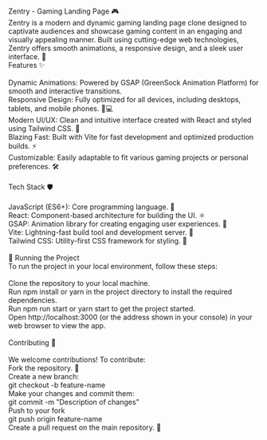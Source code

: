 Zentry - Gaming Landing Page 🎮
<br>
Zentry is a modern and dynamic gaming landing page clone designed to captivate audiences and showcase gaming content in an engaging and visually appealing manner. Built using cutting-edge web technologies, Zentry offers smooth animations, a responsive design, and a sleek user interface. 🌟
<br>
Features ✨<br>
<br>
Dynamic Animations: Powered by GSAP (GreenSock Animation Platform) for smooth and interactive transitions.<br>
Responsive Design: Fully optimized for all devices, including desktops, tablets, and mobile phones. 📱💻<br>
Modern UI/UX: Clean and intuitive interface created with React and styled using Tailwind CSS. 🎨<br>
Blazing Fast: Built with Vite for fast development and optimized production builds. ⚡<br>
Customizable: Easily adaptable to fit various gaming projects or personal preferences. 🛠️<br>
<br>
Tech Stack 🛡️<br>
<br>
JavaScript (ES6+): Core programming language. 📝<br>
React: Component-based architecture for building the UI. ⚛️<br>
GSAP: Animation library for creating engaging user experiences. 🎥<br>
Vite: Lightning-fast build tool and development server. 🚀<br>
Tailwind CSS: Utility-first CSS framework for styling. 💅<br>
<br>
🚦 Running the Project<br>
To run the project in your local environment, follow these steps:<br>
<br>
Clone the repository to your local machine.<br>
Run npm install or yarn in the project directory to install the required dependencies.<br>
Run npm run start or yarn start to get the project started.<br>
Open http://localhost:3000 (or the address shown in your console) in your web browser to view the app.<br>
<br>
Contributing 🤝<br>
<br>
We welcome contributions! To contribute:<br>
Fork the repository. 🍴<br>
Create a new branch:<br>
git checkout -b feature-name<br>
Make your changes and commit them:<br>
git commit -m "Description of changes"<br>
Push to your fork<br>
git push origin feature-name<br>
Create a pull request on the main repository. 📨<br>
